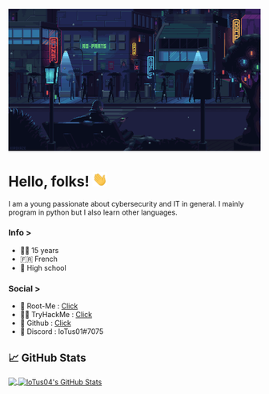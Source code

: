 [![Header](https://github.com/loTus04/loTus04/blob/main/img/cbpuunk_bg.gif "Header")](https://github.com/loTus04)

# Hello, folks! <img src="https://github.com/loTus04/loTus04/blob/main/img/wave.gif" width="30px">
I am a young passionate about cybersecurity and IT in general. I mainly program in python but I also learn other languages.

### Info >
- 👨‍💻 15 years
- 🇫🇷 French
- 🚌 High school

### Social >
- 🧠 Root-Me : [Click](https://www.root-me.org/loTus01)
- 👨‍💻 TryHackMe : [Click](https://tryhackme.com/p/loTus)
- 🖤 Github : [Click](https://github.com/loTus04)
- 💬 Discord : loTus01#7075

## &#x1f4c8; GitHub Stats

<a href="https://github.com/loTus04">
  <img align="center" src="https://github-readme-stats.vercel.app/api/top-langs/?username=loTus04&hide=java,html&title_color=ff3855&text_color=30d5c8&icon_color=ffff00&bg_color=291b29" />
</a>
<a href="https://github.com/loTus04">
  <img align="center" src="https://github-readme-stats.vercel.app/api?username=loTus04&show_icons=true&line_height=27&count_private=true&title_color=ff3855&text_color=30d5c8&icon_color=ffff00&bg_color=291b29" alt="loTus04's GitHub Stats" />
</a>
